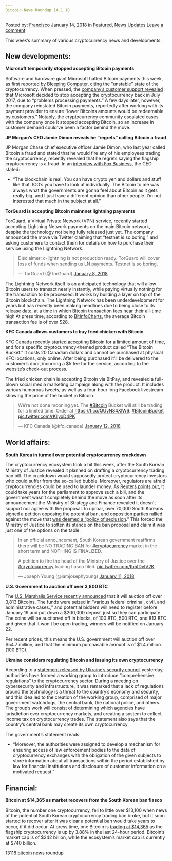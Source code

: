 ```yaml
---
Bitcoin News Roundup 14.1.18
---
```

<article class="post-listing post-24408 post type-post status-publish format-standard has-post-thumbnail hentry 
 tag-6239 tag-bitcoin tag-news tag-roundup">
<div class="post-inner">
<span>Posted by: <a href="https://www.deepdotweb.com/author/francisco/" title="">Francisco </a></span>
<span>January 14, 2018</span>
<span>in <a href="https://www.deepdotweb.com/category/deepdot-news/" rel="category tag">Featured</a>, <a href="https://www.deepdotweb.com/category/news-updates/" rel="category tag">News Updates</a></span>
<span><a href="https://www.deepdotweb.com/2018/01/14/bitcoin-news-roundup-14-1-18/#respond">Leave a comment</a></span>


<p>This week’s summary of various cryptocurrency news and developments:</p>
<h2>New developments:</h2>
<p><strong>Microsoft temporarily stopped accepting Bitcoin payments</strong></p>
<p>Software and hardware giant Microsoft halted Bitcoin payments this week, as first reported by <a href="https://www.bleepingcomputer.com/news/cryptocurrency/microsoft-halts-bitcoin-transactions-because-its-an-unstable-currency/">Bleeping Computer</a>, citing the “unstable” state of the cryptocurrency. When pressed, the <a href="https://www.ccn.com/microsoft-no-longer-accepts-bitcoin-customer-support-confirms/">company’s customer support revealed</a> that Microsoft decided to stop accepting the cryptocurrency back in July 2017, due to “problems processing payments.” A few days later, however, the company reinstated Bitcoin payments, reportedly after working with its payment provider to ensure “lower Bitcoins amounts would be redeemable by customers.” Notably, the cryptocurrency community escalated cases with the company once it stopped accepting Bitcoin, so an increase in customer demand could’ve been a factor behind the move.</p>
<p><strong>JP Morgan’s CEO Jamie Dimon reveals he “regrets” calling Bitcoin a fraud</strong></p>
<p>JP Morgan Chase chief executive officer Jamie Dimon, who last year called Bitcoin a fraud and stated that he would fire any of his employees trading the cryptocurrency, recently revealed that he regrets saying the flagship cryptocurrency is a fraud. In an <a href="http://www.foxbusiness.com/markets/2018/01/09/exclusive-jpmorgan-chase-chairman-ceo-jamie-dimon-regrets-saying-bitcoin-is-fraud-but-still-isnt-interested-in-it.html">interview with Fox Business</a>, the CEO stated:</p>
<ul>
<li>“The blockchain is real. You can have crypto yen and dollars and stuff like that. ICO&#8217;s you have to look at individually. The Bitcoin to me was always what the governments are gonna feel about Bitcoin as it gets really big, and I just have a different opinion than other people. I&#8217;m not interested that much in the subject at all.”</li>
</ul>
<p><strong>TorGuard is accepting Bitcoin mainnnet lightning payments</strong></p>
<p>TorGuard, a Virtual Private Network (VPN) service, recently started accepting Lightning Network payments on the main Bitcoin network, despite the technology not being fully released just yet. The company announced the move via Twitter claiming that “testnet is so boring,” and asking customers to contact them for details on how to purchase their service using the Lightning Network.</p>
<blockquote class="twitter-tweet" data-width="550" data-dnt="true">
<p lang="en" dir="ltr">Disclaimer: c-lightning is not production ready. TorGuard will cover loss of funds when sending us LN payments. Testnet is so boring.</p>
<p>&mdash; TorGuard (@TorGuard) <a href="https://twitter.com/TorGuard/status/950414221120081920?ref_src=twsrc%5Etfw">January 8, 2018</a></p></blockquote>
<p><script async src="https://platform.twitter.com/widgets.js" charset="utf-8"></script></p>
<p>The Lightning Network itself is an anticipated technology that will allow Bitcoin users to transact nearly instantly, while paying virtually nothing for the transaction to be processed. It works by building a layer on top of the Bitcoin blockchain. The Lightning Network has been underdevelopment for years but has recently been making headlines due to being close to its release date, at a time in which Bitcoin transaction fees near their all-time high At press time, according to <a href="https://bitinfocharts.com/comparison/bitcoin-transactionfees.html">BitInfoCharts</a>, the average Bitcoin transaction fee is of over $28.</p>
<p><strong>KFC Canada allows customers to buy fried chicken with Bitcoin</strong></p>
<p>KFC Canada recently <a href="https://www.coindesk.com/kfc-canada-is-accepting-bitcoin-for-fried-chicken/">started accepting Bitcoin</a> for a limited amount of time, and for a specific cryptocurrency-themed product called “The Bitcoin Bucket.” It costs 20 Canadian dollars and cannot be purchased at physical KFC locations, only online. After being purchased it’ll be delivered to the customer’s door, incurring a $5 fee for the service, according to the website’s check-out process.</p>
<p>The fried chicken chain is accepting Bitcoin via BitPay, and revealed a full-blown social media marketing campaign along with the product. It includes various humorous tweets, as well as a four-hour long Facebook livestream showing the price of the bucket in Bitcoin.</p>
<blockquote class="twitter-tweet" data-width="550" data-dnt="true">
<p lang="en" dir="ltr">We’re not done mooning yet. The <a href="https://twitter.com/hashtag/Bitcoin?src=hash&amp;ref_src=twsrc%5Etfw">#Bitcoin</a> Bucket will still be trading for a limited time. Order at <a href="https://t.co/QUvN84XlW6">https://t.co/QUvN84XlW6</a>. <a href="https://twitter.com/hashtag/BitcoinBucket?src=hash&amp;ref_src=twsrc%5Etfw">#BitcoinBucket</a> <a href="https://t.co/rKllyxD4PK">pic.twitter.com/rKllyxD4PK</a></p>
<p>&mdash; KFC Canada (@kfc_canada) <a href="https://twitter.com/kfc_canada/status/951605556749402112?ref_src=twsrc%5Etfw">January 12, 2018</a></p></blockquote>
<p><script async src="https://platform.twitter.com/widgets.js" charset="utf-8"></script></p>
<h2>World affairs:</h2>
<p><strong>South Korea in turmoil over potential cryptocurrency crackdown</strong></p>
<p>The cryptocurrency ecosystem took a hit this week, after the South Korean Ministry of Justice revealed it planned on drafting a cryptocurrency trading ban bill. The crackdown would supposedly protect cryptocurrency investors who could suffer from the so-called bubble. Moreover, regulators are afraid cryptocurrencies could be used to launder money. As <a href="https://www.reuters.com/article/us-southkorea-bitcoin/south-korea-plans-to-ban-cryptocurrency-trading-rattles-market-idUSKBN1F002B">Reuters points out,</a> it could take years for the parliament to approve such a bill, and the government wasn’t completely behind the move as soon after its announcement the Ministry of Strategy and Finance revealed it doesn’t support nor agree with the proposal. In uproar, over 70,000 South Koreans signed a petition opposing the potential ban, and opposition parties rallied against the move that <a href="https://www.ccn.com/koreas-opposition-party-rallies-proposed-cryptocurrency-trading-ban/">was deemed a “policy of seclusion</a>.” This forced the Ministry of Justice to soften its stance on the ban proposal and claim it was just one of the options on the table.</p>
<blockquote class="twitter-tweet" data-width="550" data-dnt="true">
<p lang="en" dir="ltr">In an official announcement, South Korean government reaffirms there will be NO TRADING BAN for <a href="https://twitter.com/hashtag/cryptocurrency?src=hash&amp;ref_src=twsrc%5Etfw">#cryptocurrency</a> market in the short term and NOTHING IS FINALIZED. </p>
<p>A petition to fire the head of the Ministry of Justice over the <a href="https://twitter.com/hashtag/cryptocurrency?src=hash&amp;ref_src=twsrc%5Etfw">#cryptocurrency</a> trading fiasco filed. <a href="https://t.co/tb5tDvIV2K">pic.twitter.com/tb5tDvIV2K</a></p>
<p>&mdash; Joseph Young (@iamjosephyoung) <a href="https://twitter.com/iamjosephyoung/status/951428854085689344?ref_src=twsrc%5Etfw">January 11, 2018</a></p></blockquote>
<p><script async src="https://platform.twitter.com/widgets.js" charset="utf-8"></script></p>
<p><strong>U.S. Government to auction off over 3,800 BTC</strong></p>
<p>The <a href="http://markets.businessinsider.com/currencies/news/us-government-to-auction-off-54-million-of-bitcoins-2018-1-1012932525">U.S. Marshalls Service recently announced</a> that it will auction off over 3,813 Bitcoins. The funds were seized in “various federal criminal, civil, and administrative cases.,” and potential bidders will need to register before January 19 and put down a $200,000 deposit just so they can participate. The coins will be auctioned off in blocks, of 100 BTC, 500 BTC, and 813 BTC and given that it won’t be open trading, winners will be notified on January 22.</p>
<p>Per recent prices, this means the U.S. government will auction off over $54.7 million, and that the minimum purchasable amount is of $1.4 million (100 BTC).</p>
<p><strong>Ukraine considers regulating Bitcoin and issuing its own cryptocurrency</strong></p>
<p>According to a <a href="http://www.rnbo.gov.ua/en/news/2965.html">statement released by Ukraine’s security council</a> yesterday, authorities have formed a working group to introduce “comprehensive regulations” to the cryptocurrency sector. During a meeting on cybersecurity and infrastructure, it was remarked that a lack of regulations around the technology is a threat to the country’s economy and security, and this idea led to the creation of the working group, comprised of major government watchdogs, the central bank, the national police, and others. The group’s work will consist of determining which agencies have jurisdiction over cryptocurrency markets, and creating a system to collect income tax on cryptocurrency trades. The statement also says that the country’s central bank may create its own cryptocurrency</p>
<p>The government’s statement reads:</p>
<ul>
<li>“Moreover, the authorities were assigned to develop a mechanism for ensuring access of law enforcement bodies to the data of cryptocurrency exchanges with the obligation of the given subjects to store information about all transactions within the period established by law for financial institutions and disclosure of customer information on a motivated request.&#8221;</li>
</ul>
<h2>Financial:</h2>
<p><strong>Bitcoin at $14,365 as market recovers from the South Korean ban fiasco</strong></p>
<p>Bitcoin, the number one cryptocurrency, fell to little over $13,100 when news of the potential South Korean cryptocurrency trading ban broke, but it soon started to recover after it was clear a potential ban would take years to occur, if it did occur. At press time, one Bitcoin is <a href="https://coinmarketcap.com/currencies/bitcoin/">trading at $14,365</a> as the flagship cryptocurrency is up by 3.88% in the last 24-hour period. Bitcoin’s market cap is of $242 billion, while the ecosystem’s market cap is currently at $740 billion.</p>
</div>
<a href="https://www.deepdotweb.com/tag/13118/" rel="tag">13118</a> <a href="https://www.deepdotweb.com/tag/bitcoin/" rel="tag">bitcoin</a> <a href="https://www.deepdotweb.com/tag/news/" rel="tag">news</a> <a href="https://www.deepdotweb.com/tag/roundup/" rel="tag">roundup</a></span> <span style="display:none" class="updated">2018-01-14<a href="https://www.deepdotweb.com/author/francisco/" title="Posts by Francisco" rel="author">Francisco</a></strong></div>

